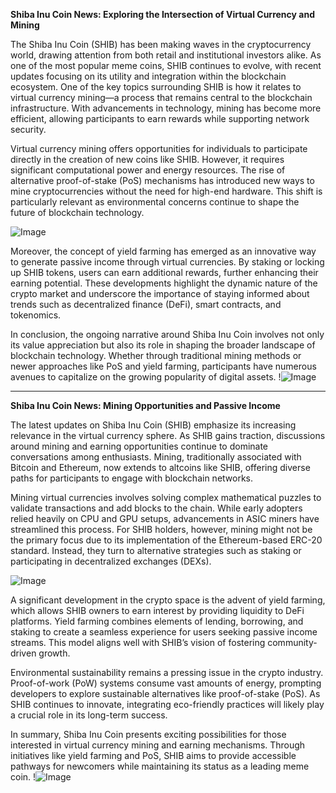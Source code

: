 **Shiba Inu Coin News: Exploring the Intersection of Virtual Currency and Mining**

The Shiba Inu Coin (SHIB) has been making waves in the cryptocurrency world, drawing attention from both retail and institutional investors alike. As one of the most popular meme coins, SHIB continues to evolve, with recent updates focusing on its utility and integration within the blockchain ecosystem. One of the key topics surrounding SHIB is how it relates to virtual currency mining—a process that remains central to the blockchain infrastructure. With advancements in technology, mining has become more efficient, allowing participants to earn rewards while supporting network security.

Virtual currency mining offers opportunities for individuals to participate directly in the creation of new coins like SHIB. However, it requires significant computational power and energy resources. The rise of alternative proof-of-stake (PoS) mechanisms has introduced new ways to mine cryptocurrencies without the need for high-end hardware. This shift is particularly relevant as environmental concerns continue to shape the future of blockchain technology. 

![Image](https://github.com/user-attachments/assets/3be06921-4469-491d-bd37-5f14c53422b7)

Moreover, the concept of yield farming has emerged as an innovative way to generate passive income through virtual currencies. By staking or locking up SHIB tokens, users can earn additional rewards, further enhancing their earning potential. These developments highlight the dynamic nature of the crypto market and underscore the importance of staying informed about trends such as decentralized finance (DeFi), smart contracts, and tokenomics.

In conclusion, the ongoing narrative around Shiba Inu Coin involves not only its value appreciation but also its role in shaping the broader landscape of blockchain technology. Whether through traditional mining methods or newer approaches like PoS and yield farming, participants have numerous avenues to capitalize on the growing popularity of digital assets. !![Image](https://github.com/user-attachments/assets/3be06921-4469-491d-bd37-5f14c53422b7)

---

**Shiba Inu Coin News: Mining Opportunities and Passive Income**

The latest updates on Shiba Inu Coin (SHIB) emphasize its increasing relevance in the virtual currency sphere. As SHIB gains traction, discussions around mining and earning opportunities continue to dominate conversations among enthusiasts. Mining, traditionally associated with Bitcoin and Ethereum, now extends to altcoins like SHIB, offering diverse paths for participants to engage with blockchain networks.

Mining virtual currencies involves solving complex mathematical puzzles to validate transactions and add blocks to the chain. While early adopters relied heavily on CPU and GPU setups, advancements in ASIC miners have streamlined this process. For SHIB holders, however, mining might not be the primary focus due to its implementation of the Ethereum-based ERC-20 standard. Instead, they turn to alternative strategies such as staking or participating in decentralized exchanges (DEXs).

![Image](https://github.com/user-attachments/assets/3be06921-4469-491d-bd37-5f14c53422b7)

A significant development in the crypto space is the advent of yield farming, which allows SHIB owners to earn interest by providing liquidity to DeFi platforms. Yield farming combines elements of lending, borrowing, and staking to create a seamless experience for users seeking passive income streams. This model aligns well with SHIB’s vision of fostering community-driven growth.

Environmental sustainability remains a pressing issue in the crypto industry. Proof-of-work (PoW) systems consume vast amounts of energy, prompting developers to explore sustainable alternatives like proof-of-stake (PoS). As SHIB continues to innovate, integrating eco-friendly practices will likely play a crucial role in its long-term success.

In summary, Shiba Inu Coin presents exciting possibilities for those interested in virtual currency mining and earning mechanisms. Through initiatives like yield farming and PoS, SHIB aims to provide accessible pathways for newcomers while maintaining its status as a leading meme coin. !![Image](https://github.com/user-attachments/assets/3be06921-4469-491d-bd37-5f14c53422b7)